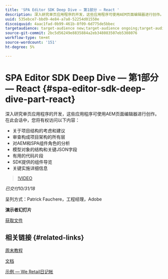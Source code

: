 ```yaml
---
title: 'SPA Editor SDK Deep Dive — 第1部分 — React '
description: 深入研究单页应用程序的开发，这些应用程序可使用AEM页面编辑器进行创作。
uuid: 535ebce7-bbd9-4e84-a7a8-52254d01550e
discoiquuid: 4aac1fad-0b99-461b-8f09-6d775de5bbec
targetaudience: target-audience new;target-audience ongoing;target-audience upgrader
source-git-commit: 2bc5d56249e8835884a2eb348083507eb5308076
workflow-type: tm+mt
source-wordcount: '151'
ht-degree: 5%

---
```



# SPA Editor SDK Deep Dive — 第1部分 — React {#spa-editor-sdk-deep-dive-part-react}

深入研究单页应用程序的开发，这些应用程序可使用AEM页面编辑器进行创作。 在此会话中，您将有权访问以下内容：

* 关于项目结构的考虑和建议
* 审查构成项目架构的所有层
* 对AEM和SPA组件角色的分析
* 模型对象的结构和关键JSON字段
* 有用的代码片段
* SDK提供的组件导览
* 关键实施详细信息

>[!VIDEO](https://video.tv.adobe.com/v/25194/?quality=9)

*已交付10/31/18*

呈列方式：Patrick Fauchere，工程经理，Adobe

**演示者幻灯片**

[获取文件](assets/aem-gems-spa-editordeepdive-react-10312018.pdf)

## 相关链接 {#related-links}

[周末教程](https://experienceleague.adobe.com/docs/experience-manager-learn/getting-started-wknd-tutorial-develop/overview.html?lang=zh-Hans)

[文档](https://helpx.adobe.com/experience-manager/6-4/sites/developing/using/spa-overview.html)

[示例 — We Retail日记帐](https://github.com/adobe/aem-sample-we-retail-journal)

<!--
[Get back to the Overview](https://helpx.adobe.com/experience-manager/kt/eseminars/gems/aem-index.html)
-->

